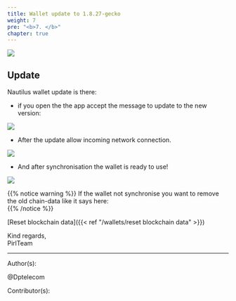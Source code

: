 ```yaml
---
title: Wallet update to 1.8.27-gecko
weight: 7
pre: "<b>7. </b>"
chapter: true
---
```

![](https://pirl.live/ipfs/QmbT59H33UqD1VH1sfbbcCcwUnEfXDauSrQPaE3XJkQ7GC)

## Update

Nautilus wallet update is there:

- if you open the the app accept the message to update to the new version:


![](https://cdn.discordapp.com/attachments/368370088430272513/571836285048586240/Screen_Shot_2019-04-28_at_01.04.08.jpg)


- After the update allow incoming network connection.


![](https://cdn.discordapp.com/attachments/368370088430272513/571836362140155911/Screen_Shot_2019-04-28_at_01.04.42.jpg)


- And after synchronisation the wallet is ready to use!

![](https://cdn.discordapp.com/attachments/368370088430272513/571836436974665739/Screen_Shot_2019-04-28_at_01.06.51.jpg)


{{% notice warning %}}
If the wallet not synchronise you want to remove the old chain-data like it says here:  
{{% /notice %}}  


[Reset blockchain data]({{< ref "/wallets/reset blockchain data" >}})


Kind regards,  
PirlTeam  


---
Author(s):


@Dptelecom


Contributor(s):
